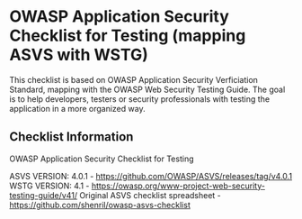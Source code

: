 # OWASP Application Security Checklist for Testing (mapping ASVS with WSTG)

This checklist is based on OWASP Application Security Verficiation Standard, mapping with the OWASP Web Security Testing Guide. The goal is to help developers, testers or security professionals with testing the application in a more organized way.

## Checklist Information

OWASP Application Security Checklist for Testing 

ASVS VERSION:	4.0.1	- https://github.com/OWASP/ASVS/releases/tag/v4.0.1	
WSTG VERSION:	4.1	- https://owasp.org/www-project-web-security-testing-guide/v41/	
Original ASVS checklist spreadsheet	-	https://github.com/shenril/owasp-asvs-checklist	
